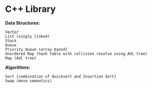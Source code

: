 # C++ Library

**Data Structures:**
```
Vector
List (singly linked)
Stack
Queue
Priority Queue (array based)
Unordered Map (hash table with collision resolve using AVL tree)
Map (AVL tree)
```

**Algorithms:**
```
Sort (combination of Quicksort and Insertion Sort)
Swap (move semantics)
```

